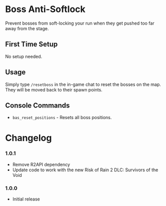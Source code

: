 # Boss Anti-Softlock

Prevent bosses from soft-locking your run when they get pushed too far away from the stage.

## First Time Setup

No setup needed.

## Usage

Simply type `/resetboss` in the in-game chat to reset the bosses on the map. They will be moved back to their spawn points.

## Console Commands

* `bas_reset_positions` - Resets all boss positions.

# Changelog

### 1.0.1

* Remove R2API dependency
* Update code to work with the new Risk of Rain 2 DLC: Survivors of the Void

### 1.0.0

* Initial release
